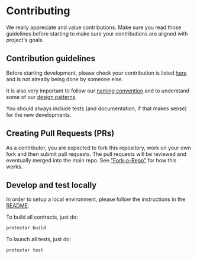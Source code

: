 Contributing 
=======

We really appreciate and value contributions.
Make sure you read those guidelines before starting to make sure your contributions are aligned with project's goals.

## Contribution guidelines

Before starting development, please check your contribution is listed [here](https://github.com/onlydustxyz/marketplace-starknet/issues) and is not already being done by someone else.

It is also very important to follow our [naming convention](https://github.com/onlydustxyz/development-guidelines/blob/main/starknet/README.md#naming-convention) and to understand some of our [design patterns](https://github.com/onlydustxyz/development-guidelines/blob/main/starknet/README.md#design-patterns).

You should always include tests (and documentation, if that makes sense) for the new developments.

## Creating Pull Requests (PRs)

As a contributor, you are expected to fork this repository, work on your own fork and then submit pull requests. The pull requests will be reviewed and eventually merged into the main repo. See ["Fork-a-Repo"](https://help.github.com/articles/fork-a-repo/) for how this works.

## Develop and test locally

In order to setup a local environment, please follow the instructions in the [README](./README.md).

To build all contracts, just do:
```bash
protostar build
```

To launch all tests, just do:
```bash
protostar test
```
